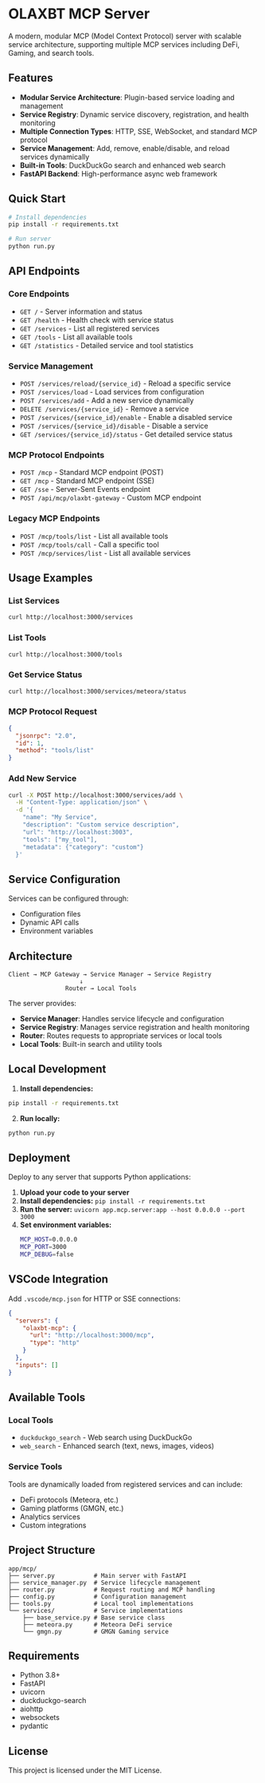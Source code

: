 # OLAXBT MCP Server

A modern, modular MCP (Model Context Protocol) server with scalable service architecture, supporting multiple MCP services including DeFi, Gaming, and search tools.

## Features

- **Modular Service Architecture**: Plugin-based service loading and management
- **Service Registry**: Dynamic service discovery, registration, and health monitoring
- **Multiple Connection Types**: HTTP, SSE, WebSocket, and standard MCP protocol
- **Service Management**: Add, remove, enable/disable, and reload services dynamically
- **Built-in Tools**: DuckDuckGo search and enhanced web search
- **FastAPI Backend**: High-performance async web framework

## Quick Start

```bash
# Install dependencies
pip install -r requirements.txt

# Run server
python run.py
```

## API Endpoints

### Core Endpoints
- `GET /` - Server information and status
- `GET /health` - Health check with service status
- `GET /services` - List all registered services
- `GET /tools` - List all available tools
- `GET /statistics` - Detailed service and tool statistics

### Service Management
- `POST /services/reload/{service_id}` - Reload a specific service
- `POST /services/load` - Load services from configuration
- `POST /services/add` - Add a new service dynamically
- `DELETE /services/{service_id}` - Remove a service
- `POST /services/{service_id}/enable` - Enable a disabled service
- `POST /services/{service_id}/disable` - Disable a service
- `GET /services/{service_id}/status` - Get detailed service status

### MCP Protocol Endpoints
- `POST /mcp` - Standard MCP endpoint (POST)
- `GET /mcp` - Standard MCP endpoint (SSE)
- `GET /sse` - Server-Sent Events endpoint
- `POST /api/mcp/olaxbt-gateway` - Custom MCP endpoint

### Legacy MCP Endpoints
- `POST /mcp/tools/list` - List all available tools
- `POST /mcp/tools/call` - Call a specific tool
- `POST /mcp/services/list` - List all available services

## Usage Examples

### List Services
```bash
curl http://localhost:3000/services
```

### List Tools
```bash
curl http://localhost:3000/tools
```

### Get Service Status
```bash
curl http://localhost:3000/services/meteora/status
```

### MCP Protocol Request
```json
{
  "jsonrpc": "2.0",
  "id": 1,
  "method": "tools/list"
}
```

### Add New Service
```bash
curl -X POST http://localhost:3000/services/add \
  -H "Content-Type: application/json" \
  -d '{
    "name": "My Service",
    "description": "Custom service description",
    "url": "http://localhost:3003",
    "tools": ["my_tool"],
    "metadata": {"category": "custom"}
  }'
```

## Service Configuration

Services can be configured through:
- Configuration files
- Dynamic API calls
- Environment variables

## Architecture

```
Client → MCP Gateway → Service Manager → Service Registry
                    ↓
                Router → Local Tools
```

The server provides:
- **Service Manager**: Handles service lifecycle and configuration
- **Service Registry**: Manages service registration and health monitoring
- **Router**: Routes requests to appropriate services or local tools
- **Local Tools**: Built-in search and utility tools

## Local Development

1. **Install dependencies:**
```bash
pip install -r requirements.txt
```

2. **Run locally:**
```bash
python run.py
```

## Deployment

Deploy to any server that supports Python applications:

1. **Upload your code to your server**
2. **Install dependencies:** `pip install -r requirements.txt`
3. **Run the server:** `uvicorn app.mcp.server:app --host 0.0.0.0 --port 3000`
4. **Set environment variables:**
   ```bash
   MCP_HOST=0.0.0.0
   MCP_PORT=3000
   MCP_DEBUG=false
   ```

## VSCode Integration

Add `.vscode/mcp.json` for HTTP or SSE connections:

```json
{
  "servers": {
    "olaxbt-mcp": {
      "url": "http://localhost:3000/mcp",
      "type": "http"
    }
  },
  "inputs": []
}
```

## Available Tools

### Local Tools
- `duckduckgo_search` - Web search using DuckDuckGo
- `web_search` - Enhanced search (text, news, images, videos)

### Service Tools
Tools are dynamically loaded from registered services and can include:
- DeFi protocols (Meteora, etc.)
- Gaming platforms (GMGN, etc.)
- Analytics services
- Custom integrations

## Project Structure

```
app/mcp/
├── server.py           # Main server with FastAPI
├── service_manager.py  # Service lifecycle management
├── router.py           # Request routing and MCP handling
├── config.py           # Configuration management
├── tools.py            # Local tool implementations
└── services/           # Service implementations
    ├── base_service.py # Base service class
    ├── meteora.py      # Meteora DeFi service
    └── gmgn.py         # GMGN Gaming service
```

## Requirements

- Python 3.8+
- FastAPI
- uvicorn
- duckduckgo-search
- aiohttp
- websockets
- pydantic

## License

This project is licensed under the MIT License. 
